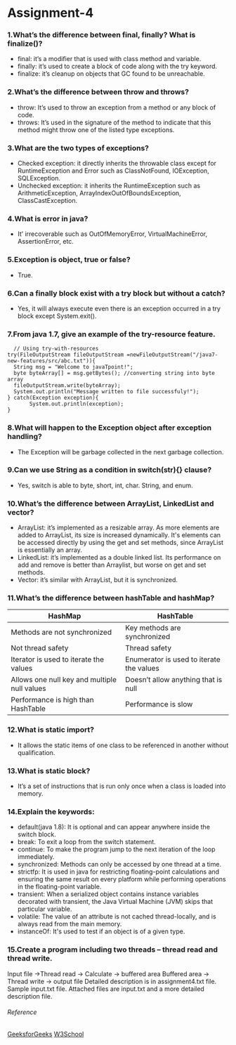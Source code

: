 # Assignment-4
### 1.What’s the difference between final, finally? What is finalize()?
*	final: it’s a modifier that is used with class method and variable.
*	finally: it’s used to create a block of code along with the try keyword.
*	finalize: it’s cleanup on objects that GC found to be unreachable.

### 2.What’s the difference between throw and throws?
*	throw: It’s used to throw an exception from a method or any block of code.
*	throws: It’s used in the signature of the method to indicate that this method might throw one of the listed type exceptions.

### 3.What are the two types of exceptions?
*	Checked exception: it directly inherits the throwable class except for RuntimeException and Error such as ClassNotFound, IOException, SQLException.
*	Unchecked exception: it inherits the RuntimeException such as  ArithmeticException, ArrayIndexOutOfBoundsException, ClassCastException.

### 4.What is error in java?
*	It’ irrecoverable such as OutOfMemoryError, VirtualMachineError, AssertionError, etc.

### 5.Exception is object, true or false?
*	True.

### 6.Can a finally block exist with a try block but without a catch?
*	Yes, it will always execute even there is an exception occurred in a try block except System.exit(). 

### 7.From java 1.7, give an example of the try-resource feature.
```
  // Using try-with-resources  
try(FileOutputStream fileOutputStream =newFileOutputStream("/java7-new-features/src/abc.txt")){      
  String msg = "Welcome to javaTpoint!";      
  byte byteArray[] = msg.getBytes(); //converting string into byte array      
  fileOutputStream.write(byteArray);  
  System.out.println("Message written to file successfuly!");      
} catch(Exception exception){  
       System.out.println(exception);  
}      
```
### 8.What will happen to the Exception object after exception handling?
*	The Exception will be garbage collected in the next garbage collection.

### 9.Can we use String as a condition in switch(str){} clause?
*	Yes, switch is able to byte, short, int, char. String, and enum. 

### 10.What’s the difference between ArrayList, LinkedList and vector?
*	ArrayList: it’s implemented as a resizable array. As more elements are added to ArrayList, its size is increased dynamically. It's elements can be accessed directly by using the get and set methods, since ArrayList is essentially an array.
*	LinkedList: it’s implemented as a double linked list. Its performance on add and remove is better than Arraylist, but worse on get and set methods.
*	Vector: it’s similar with ArrayList, but it is synchronized. 

### 11.What’s the difference between hashTable and hashMap?
|HashMap|HashTable|
|---|---|
|Methods are not synchronized|Key methods are synchronized|
|Not thread safety|Thread safety|
|Iterator is used to iterate the values|Enumerator is used to iterate the values|
|Allows one null key and multiple null values|Doesn’t allow anything that is null|
|Performance is high than HashTable|Performance is slow|

### 12.What is static import?
* It allows the static items of one class to be referenced in another without qualification.

### 13.What is static block?
*	It’s a set of instructions that is run only once when a class is loaded into memory.

### 14.Explain the keywords:
*	default(java 1.8): It is optional and can appear anywhere inside the switch block.
*	break: To exit a loop from the switch statement.
*	continue: To make the program jump to the next iteration of the loop immediately.
*	synchronized: Methods can only be accessed by one thread at a time.
*	strictfp: It is used in java for restricting floating-point calculations and ensuring the same result on every platform while performing operations in the floating-point variable.
*	transient: When a serialized object contains instance variables decorated with transient, the Java Virtual Machine (JVM) skips that particular variable.
*	volatile: The value of an attribute is not cached thread-locally, and is always read from the main memory.
*	instanceOf: It's used to test if an object is of a given type.

### 15.Create a program including two threads – thread read and thread write.
Input file ->Thread read -> Calculate -> buffered area
Buffered area -> Thread write -> output file
Detailed description is in assignment4.txt file.
Sample input.txt file.
Attached files are input.txt and a more detailed description file.

###### _Reference_
[GeeksforGeeks](https://www.geeksforgeeks.org/java/?ref=shm)
[W3School](https://www.w3schools.com/java/default.asp)
